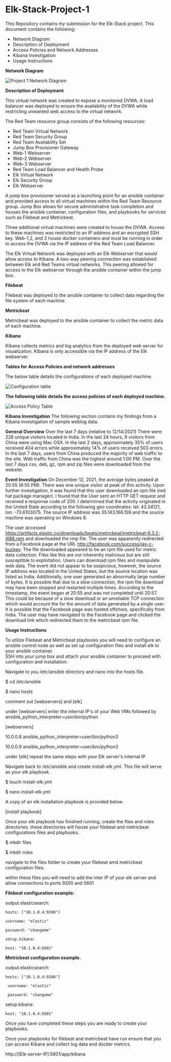 # Elk-Stack-Project-1
This Repository contains my submission for the Elk-Stack project. 
This document contains the following: 
  - Network Diagram 
  - Description of Deployment
  - Access Policies and Network Addresses 
  - Kibana Investigation
  - Usage Instructions

**Network Diagram**

  ![Project 1 Network Diagram](https://user-images.githubusercontent.com/89867644/146123251-d45ec257-edc9-4a2a-897e-5dd6d1695fab.png)

**Description of Deployment**

This virtual network was created to expose a monitored DVWA. A load balancer was deployed to ensure the availability of the DVWA while restricting unwanted web access to the virtual network.

The Red Team resource group consists of the following resources: 
- Red Team Virtual Network 
- Red Team Security Group 
- Red Team Availability Set
- Jump Box Provisioner Gateway
- Web-1 Webserver
- Web-2 Webserver
- Web-3 Webserver
- Red Team Load Balancer and Health Probe
- Elk Virtual Network 
- Elk Security Group
- Elk Webserver 

A jump box provisioner served as a launching point for an ansible container and provided access to all virtual machines within the Red Team Resource group.
Jump Box allows for secure administrative task completion and houses the ansible container, configuration files, and playbooks for services such as Filebeat and Metricbeat. 

Three additional virtual machines were created to house the DVWA. Access to these machines was restricted to an IP address and an encrypted SSH key.
Web-1,2, and 3 house docker containers and must be running in order to access the DVWA via the IP address of the Red Team Load Balancer.  

The Elk Virtual Network was deployed with an Elk Webserver that would allow access to Kibana. A two-way peering connection was established between Elk and Red Teams virtual networks. This peering allowed for access to the Elk webserver through the ansible container within the jump box. 

**Filebeat**

Filebeat was deployed to the ansible container to collect data regarding the file system of each machine. 

**Metricbeat**

Metricbeat was deployed to the ansible container to collect the metric data of each machine. 

**Kibana**

Kibana collects metrics and log analytics from the deployed web server for visualization. Kibana is only accessible via the IP address of the Elk webserver. 

**Tables for Access Policies and network addresses**

The below table details the configurations of each deployed machine. 

![Configuration table](https://user-images.githubusercontent.com/89867644/146123740-2fa0612c-e8d7-42fd-ad39-42ff7878012b.PNG)

**The following table details the access policies of each deployed machine.** 

![Access Policy Table](https://user-images.githubusercontent.com/89867644/146123834-89847c1a-a7a2-4911-8a3a-f2e2df044232.PNG)

**Kibana Investigation** 
The following section contains my findings from a Kibana investigation of sample weblog data. 

**General Overview**
	Over the last 7 days (relative to 12/14/2021) There were 228 unique visitors located in India. In the last 24 hours, 9 visitors from China were using Mac OSX. In the last 2 days, approximately 35% of users received 404 errors while approximately 14% of users received 503 errors. In the last 7 days, users from China produced the majority of web traffic to the site. Web traffic from China was the highest around 1:00 PM. Over the last 7 days css, deb, gz, rpm and zip files were downloaded from the website. 

**Event Investigation**
	On December 12, 2021, the average bytes peaked at 20:55 (8:55 PM). There was one unique visitor at peak of this activity. Upon further investigation, it was found that this user downloaded an rpm file (red hat package manager). I found that the User sent an HTTP GET request and received a response code of 200. I determined that the activity originated in the United State according to the following geo coordinates: lat: 43.34121, lon: -73.6103075. The source IP address was 35.143.166.159 and the source machine was operating on Windows 8. 

  The user accessed https://artifacts.elastic.co/downloads/beats/metricbeat/metricbeat-6.3.2-i686.rpm and downloaded the rmp file. The user was apparently redirected from a Facebook page at the URL http://facebook.com/success/jay-c-buckey. The file downloaded appeared to be an rpm file used for metric data collection. Files like this are not inherently malicious but are still susceptible to exploitation. Users can download rpm files and manipulate web data. The event did not appear to be suspicious, however, the source IP address was located in the United States, but the source location was listed as India. Additionally, one user generated an abnormally large number of bytes. It is possible that due to a slow connection, the rpm file download may have been stopped and restarted multiple times. According to the timestamp, the event began at 20:55 and was not completed until 20:57. This could be because of a slow download or an unreliable TCP connection which would account the for the amount of data generated by a single user. It is possible that the Facebook page was hosted offshore, specifically from India. The user may have navigated to the Facebook page and clicked the download link which redirected them to the metricbeat rpm file.


**Usage Instructions**

To utilize Filebeat and Metricbeat playbooks you will need to configure an ansible control node as well as set up configuration files and install elk to your ansible container.  
SSH into your jump box and attach your ansible container to proceed with configuration and installation. 

Navigate to you /etc/ansible directory and nano into the hosts file. 

  $ cd /etc/ansible
  
  $ nano hosts 
  
  comment out [webservers] and [elk]
  
  under [webservers] enter the internal IP's of your Web VMs followed by ansible_python_interpreter=user/bin/python
  
  [webservers]
  
  10.0.0.8 ansible_python_interpreter=user/bin/python3
  
  10.0.0.9 ansible_python_interpreter=user/bin/python3
  
  under [elk] repeat the same steps with your Elk server's internal IP
  
 Navigate back to /etc/ansible and create install-elk.yml. This file will serve as your elk playbook. 
  
  $ touch install-elk.yml
  
  $ nano install-elk.yml
  
 A copy of an elk installation playbook is provided below. 

[install playbook]

Once your elk playbook has finished running, create the files and roles directories. these directories will house your filebeat and metricbeat configurations files and playbooks. 

  $ mkdir files
  
  $ mkdir roles 
 
navigate to the files folder to create your filebeat amd metricbeat configuration files. 

within these files you will need to add the inter IP of your elk server and allow connections to ports 9200 and 5601

**Filebeat configuration example:**

output.elasticsearch:

    hosts: ["10.1.0.4:9200"]

    username: "elastic"

    password: "changeme"

    setup.kibana:
  
    host: "10.1.0.4:5601"

**Metricbeat configuration example.**

output.elasticsearch:

    hosts: ["10.1.0.4:9200"]
  
     username: "elastic"
  
     password: "changeme"

setup.kibana:

    host: "10.1.0.4:5601"
    
Once you have completed these steps you are ready to create your playbooks. 

Once your playbooks for filebeat and metricbeat have run ensure that you can access Kibana and collect log data and docker metrics. 

http://[Elk-server-IP]:5601/app/kibana

